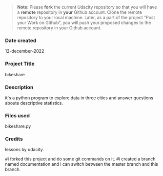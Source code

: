 >**Note**: Please **fork** the current Udacity repository so that you will have a **remote** repository in **your** Github account. Clone the remote repository to your local machine. Later, as a part of the project "Post your Work on Github", you will push your proposed changes to the remote repository in your Github account.

### Date created
12-december-2022

### Project Title
bikeshare

### Description
it's a python program to explore data in three cities and answer questions aboute descriptive statistics.

### Files used
bikeshare.py

### Credits
lessons by udacity.

#i forked this project and do some git commands on it.
#i created a branch named documentation and i can switch between the master branch and this branch.
